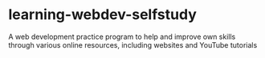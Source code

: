 # learning-webdev-selfstudy
A web development practice program to help and  improve own skills through various online resources, including websites and YouTube tutorials

